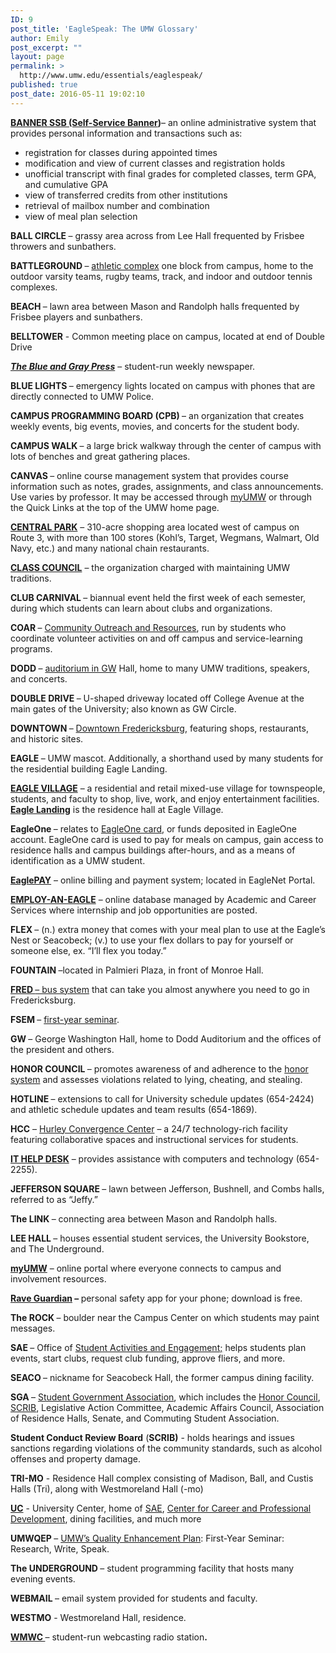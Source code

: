 ```yaml
---
ID: 9
post_title: 'EagleSpeak: The UMW Glossary'
author: Emily
post_excerpt: ""
layout: page
permalink: >
  http://www.umw.edu/essentials/eaglespeak/
published: true
post_date: 2016-05-11 19:02:10
---
```

<a href="http://technology.umw.edu/hss/banner/"><strong>BANNER SSB (Self-Service Banner</strong></a><strong>)</strong>– an online administrative system that provides personal information and transactions such as:
<ul>
 	<li>registration for classes during appointed times</li>
 	<li>modification and view of current classes and registration holds</li>
 	<li>unofficial transcript with final grades for completed classes, term GPA, and cumulative GPA</li>
 	<li>view of transferred credits from other institutions</li>
 	<li>retrieval of mailbox number and combination</li>
 	<li>view of meal plan selection</li>
</ul>
<strong>BALL CIRCLE </strong>– grassy area across from Lee Hall frequented by Frisbee throwers and sunbathers.

<strong>BATTLEGROUND </strong>– <a href="http://www.umw.edu/directory/building/battleground-athletic-complex/">athletic complex</a> one block from campus, home to the outdoor varsity teams, rugby teams, track, and indoor and outdoor tennis complexes.

<strong>BEACH </strong>– lawn area between Mason and Randolph halls frequented by Frisbee players and sunbathers.

<strong>BELLTOWER</strong> - Common meeting place on campus, located at end of Double Drive

<a href="http://blueandgraypress.com/"><strong><em>The Blue and Gray Press</em></strong></a> – student-run weekly newspaper.

<strong>BLUE LIGHTS </strong>– emergency lights located on campus with phones that are directly connected to UMW Police.

<strong>CAMPUS PROGRAMMING BOARD (CPB) </strong>– an organization that creates weekly events, big events, movies, and concerts for the student body.

<strong>CAMPUS WALK </strong>– a large brick walkway through the center of campus with lots of benches and great gathering places.

<strong>CANVAS </strong>– online course management system that provides course information such as notes, grades, assignments, and class announcements. Use varies by professor. It may be accessed through <a href="https://auth.umw.edu/authenticationendpoint/login.do?commonAuthCallerPath=%252Fcas%252Flogin&amp;forceAuth=false&amp;passiveAuth=false&amp;relyingParty=Orgsync&amp;tenantDomain=carbon.super&amp;type=cassso&amp;sessionDataKey=4ff91bc1-432b-46bf-b2b3-3dc1fc36cbc6&amp;relyingParty=Orgsync&amp;type=cassso&amp;sp=default&amp;isSaaSApp=true&amp;authenticators=BasicAuthenticator:LOCAL">myUMW</a> or through the Quick Links at the top of the UMW home page.

<a href="http://shopatcentralpark.com/"><strong>CENTRAL PARK</strong></a> – 310-acre shopping area located west of campus on Route 3, with more than 100 stores (Kohl’s, Target, Wegmans, Walmart, Old Navy, etc.) and many national chain restaurants.

<a href="https://students.umw.edu/studentactivities/list/elected-student-leaders/"><strong>CLASS COUNCIL</strong></a> – the organization charged with maintaining UMW traditions.

<strong>CLUB CARNIVAL </strong>– biannual event held the first week of each semester, during which students can learn about clubs and organizations.

<strong>COAR </strong>– <a href="https://academics.umw.edu/communityengagement/community-outreach-and-resources-coar/">Community Outreach and Resources</a>, run by students who coordinate volunteer activities on and off campus and service-learning programs.

<strong>DODD </strong>– <a href="http://adminfinance.umw.edu/dodd/">auditorium in GW</a> Hall, home to many UMW traditions, speakers, and concerts.

<strong>DOUBLE DRIVE </strong>– U-shaped driveway located off College Avenue at the main gates of the University; also known as GW Circle.

<strong>DOWNTOWN </strong>– <a href="http://www.virginia.org/Listings/Shopping/HistoricDowntownFredericksburg/">Downtown Fredericksburg</a>, featuring shops, restaurants, and historic sites.

<strong>EAGLE </strong>– UMW mascot. Additionally, a shorthand used by many students for the residential building Eagle Landing.

<a href="https://www.umw.edu/visitors/eagle-village/"><strong>EAGLE VILLAGE</strong></a> – a residential and retail mixed-use village for townspeople, students, and faculty to shop, live, work, and enjoy entertainment facilities. <a href="http://www.umw.edu/residencelife/residence-hall/eagle-landing/"><strong>Eagle Landing</strong></a> is the residence hall at Eagle Village.

<strong>EagleOne </strong>– relates to <a href="http://adminfinance.umw.edu/eagleone/">EagleOne card</a>, or funds deposited in EagleOne account. EagleOne card is used to pay for meals on campus, gain access to residence halls and campus buildings after-hours, and as a means of identification as a UMW student.

<a href="http://adminfinance.umw.edu/studentaccounts/eaglepay/"><strong>EaglePAY</strong></a> – online billing and payment system; located in EagleNet Portal.

<a href="https://www.umw.edu/careercenter/"><strong>EMPLOY-AN-EAGLE</strong></a> – online database managed by Academic and Career Services where internship and job opportunities are posted.

<strong>FLEX </strong>– (n.) extra money that comes with your meal plan to use at the Eagle’s Nest or Seacobeck; (v.) to use your flex dollars to pay for yourself or someone else, ex. “I’ll flex you today.”

<strong>FOUNTAIN </strong>–located in Palmieri Plaza, in front of Monroe Hall.

<a href="http://www.ridefred.com/"><strong>FRED </strong>– bus system</a> that can take you almost anywhere you need to go in Fredericksburg.

<strong>FSEM </strong>– <a href="http://academics.umw.edu/fsem/">first-year seminar</a>.

<strong>GW </strong>– George Washington Hall, home to Dodd Auditorium and the offices of the president and others.

<strong>HONOR COUNCIL </strong>– promotes awareness of and adherence to the <a href="http://students.umw.edu/fredericksburghonorcouncil/">honor system</a> and assesses violations related to lying, cheating, and stealing.

<strong>HOTLINE </strong>– extensions to call for University schedule updates (654-2424) and athletic schedule updates and team results (654-1869).

<strong>HCC</strong> – <a href="http://convergence.umw.edu/">Hurley Convergence Center</a> – a 24/7 technology-rich facility featuring collaborative spaces and instructional services for students.

<a href="http://technology.umw.edu/helpdesk/"><strong>IT HELP DESK</strong></a> – provides assistance with computers and technology (654-2255).

<strong>JEFFERSON SQUARE </strong>– lawn between Jefferson, Bushnell, and Combs halls, referred to as “Jeffy.”

<strong>The LINK </strong>– connecting area between Mason and Randolph halls.

<strong>LEE HALL </strong>– houses essential student services, the University Bookstore, and The Underground.

<a href="https://orgsync.com/sso_redirect/university-of-mary-washington"><strong>myUMW</strong></a> – online portal where everyone connects to campus and involvement resources.

<a href="http://adminfinance.umw.edu/safety/umw-rave-guardian-system/"><strong>Rave Guardian</strong></a><strong> – </strong>personal safety app for your phone; download is free.

<strong>The ROCK </strong>– boulder near the Campus Center on which students may paint messages.

<strong>SAE </strong>– Office of <a href="http://students.umw.edu/studentactivities/">Student Activities and Engagement;</a> helps students plan events, start clubs, request club funding, approve fliers, and more.

<strong>SEACO </strong>– nickname for Seacobeck Hall, the former campus dining facility.

<strong>SGA </strong>– <a href="http://sga.umw.edu/">Student Government Association</a>, which includes the <a href="http://students.umw.edu/fredericksburghonorcouncil/">Honor Council</a>, <a href="http://students.umw.edu/studentconduct/judicial-review-board/">SCRIB</a>, Legislative Action Committee, Academic Affairs Council, Association of Residence Halls, Senate, and Commuting Student Association.

<strong>Student Conduct Review Board</strong> (<strong>SCRIB)</strong> - holds hearings and issues sanctions regarding violations of the community standards, such as alcohol offenses and property damage.

<strong>TRI-MO</strong> - Residence Hall complex consisting of Madison, Ball, and Custis Halls (Tri), along with Westmoreland Hall (-mo)

<a href="http://www.umw.edu/uc/"><strong>UC</strong></a> - University Center, home of <a href="http://students.umw.edu/studentactivities/">SAE</a>, <a href="http://academics.umw.edu/academicandcareerservices/center-for-career-professional-development/">Center for Career and Professional Development</a>, dining facilities, and much more

<strong>UMWQEP </strong>– <a href="http://academics.umw.edu/qep/">UMW’s Quality Enhancement Plan</a>: First-Year Seminar: Research, Write, Speak.

<strong>The UNDERGROUND </strong>– student programming facility that hosts many evening events.

<strong>WEBMAIL </strong>– email system provided for students and faculty.

<strong>WESTMO</strong> - Westmoreland Hall, residence.

<a href="http://wmwc.umwblogs.org"><strong>WMWC </strong></a>– student-run webcasting radio station<strong>.</strong>